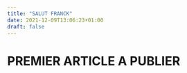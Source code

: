 ```yaml
---
title: "SALUT FRANCK"
date: 2021-12-09T13:06:23+01:00
draft: false
---
```


# PREMIER ARTICLE A  PUBLIER
